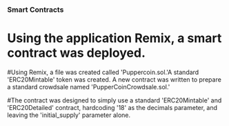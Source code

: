 ### Smart Contracts 

# Using the application Remix, a smart contract was deployed. 

#Using Remix, a file was created called 'Puppercoin.sol.'A standard 'ERC20Mintable' token was created. A new contract was written to prepare a standard crowdsale named 'PupperCoinCrowdsale.sol.'

#The contract was designed to simply use a standard 'ERC20Mintable' and 'ERC20Detailed' contract, hardcoding '18' as the decimals parameter, and leaving the 'initial_supply' parameter alone. 

